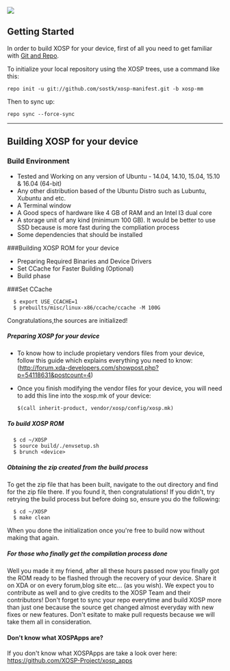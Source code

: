 ![](http://s21.postimg.org/w9nhupo1j/user4968383_pic43635_1391879040.png)

Getting Started
---------------
In order to build XOSP for your device, first of all you need to get familiar
with [Git and Repo](http://source.android.com/source/version-control.html).

To initialize your local repository using the XOSP trees, use a command like this:

    repo init -u git://github.com/sostk/xosp-manifest.git -b xosp-mm
    
Then to sync up:

    repo sync --force-sync

--------

## Building XOSP for your device

### Build Environment

- Tested and Working on any version of Ubuntu - 14.04, 14.10, 15.04, 15.10 & 16.04 (64-bit)
- Any other distribution based of the Ubuntu Distro such as Lubuntu, Xubuntu and etc.
- A Terminal window
- A Good specs of hardware like 4 GB of RAM and an Intel I3 dual core
- A storage unit of any kind (minimum 100 GB). It would be better to use SSD because is more fast during the compliation process
- Some dependencies that should be installed

###Building XOSP ROM for your device
- Preparing Required Binaries and Device Drivers
- Set CCache for Faster Building (Optional)
- Build phase

###Set CCache

      $ export USE_CCACHE=1
      $ prebuilts/misc/linux-x86/ccache/ccache -M 100G

Congratulations,the sources are initialized! 

##### Preparing XOSP for your device
- To know how to include propietary vendors files from your device, follow this guide which explains everything you need to know: (http://forum.xda-developers.com/showpost.php?p=54118631&postcount=4)

- Once you finish modifying the vendor files for your device, you will need to add this line into the xosp.mk of your device:

      $(call inherit-product, vendor/xosp/config/xosp.mk)


##### To build XOSP ROM

      $ cd ~/XOSP
      $ source build/./envsetup.sh
      $ brunch <device>

##### Obtaining the zip created from the build process
To get the zip file that has been built, navigate to the out directory and find for the zip file there. If you found it, then congratulations! If you didn't, try retrying the build process but before doing so, ensure you do the following:

      $ cd ~/XOSP
      $ make clean

When you done the initialization once you're free to build now without making that again.

##### For those who finally get the compilation process done
Well you made it my friend, after all these hours passed now you finally got the ROM ready to be flashed through the recovery of your device. Share it on XDA or on every forum,blog site etc... (as you wish). 
We expect you to contribute as well and to give credits to the XOSP Team and their contributors! Don't forget to sync your repo everytime and build XOSP more than just one because the source get changed almost everyday with new fixes or new features. Don't esitate to make pull requests because we will take them all in consideration.

#### Don't know what XOSPApps are?
If you don't know what XOSPApps are take a look over here: https://github.com/XOSP-Project/xosp_apps
